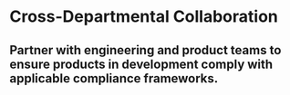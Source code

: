 # Cross-Departmental Collaboration

## Partner with engineering and product teams to ensure products in development comply with applicable compliance frameworks.&#x20;

